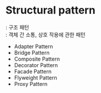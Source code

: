 # Structural pattern
: 구조 패턴    
: 객체 간 소통, 상호 작용에 관한 패턴  


- Adapter Pattern
- Bridge Pattern
- Composite Pattern
- Decorator Pattern
- Facade Pattern
- Flyweight Pattern
- Proxy Pattern
